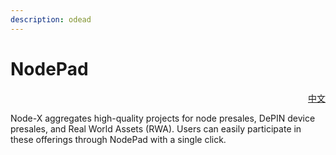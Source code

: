 ```yaml
---
description: odead
---
```


# NodePad

<p align="right"><a href="https://docs.node-x.xyz/chan-pin-shou-ce/nodepadhttps://docs.node-x.xyz/chan-pin-shou-ce/nodepad">中文</a></p>

Node-X aggregates high-quality projects for node presales, DePIN device presales, and Real World Assets (RWA). Users can easily participate in these offerings through NodePad with a single click.
